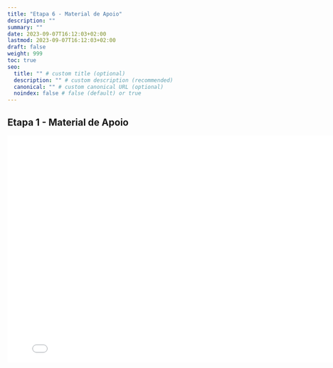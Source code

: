 ```yaml
---
title: "Etapa 6 - Material de Apoio"
description: ""
summary: ""
date: 2023-09-07T16:12:03+02:00
lastmod: 2023-09-07T16:12:03+02:00
draft: false
weight: 999
toc: true
seo:
  title: "" # custom title (optional)
  description: "" # custom description (recommended)
  canonical: "" # custom canonical URL (optional)
  noindex: false # false (default) or true
---
```


## Etapa 1 - Material de Apoio

<iframe src="../../pdfs/converted/Semana7.pdf" frameborder="0" width="800" height="510"></iframe>
